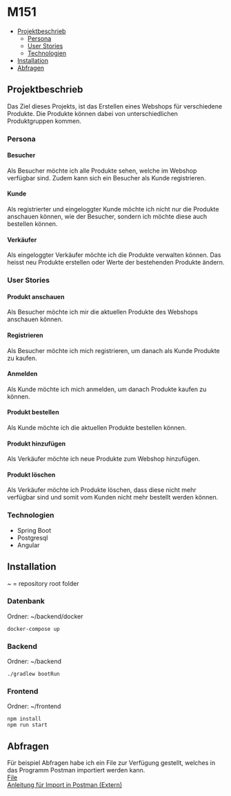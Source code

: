 # M151

- [Projektbeschrieb](#projektbeschrieb)
   - [Persona](#persona)
   - [User Stories](#user-stories)
   - [Technologien](#technologien)
 - [Installation](#installation)
- [Abfragen](#abfragen)

## Projektbeschrieb
Das Ziel dieses Projekts, ist das Erstellen eines Webshops für verschiedene Produkte. Die Produkte können dabei von unterschiedlichen Produktgruppen kommen.

### Persona
#### Besucher
Als Besucher möchte ich alle Produkte sehen, welche im Webshop verfügbar sind. Zudem kann sich ein Besucher als Kunde registrieren.
#### Kunde 
Als registrierter und eingeloggter Kunde möchte ich nicht nur die Produkte anschauen können, wie der Besucher, sondern ich möchte diese auch bestellen können.
#### Verkäufer
Als eingeloggter Verkäufer möchte ich die Produkte verwalten können. Das heisst neu Produkte erstellen oder Werte der bestehenden Produkte ändern.

### User Stories
#### Produkt anschauen
Als Besucher möchte ich mir die aktuellen Produkte des Webshops anschauen können.
#### Registrieren
Als Besucher möchte ich mich registrieren, um danach als Kunde Produkte zu kaufen.
#### Anmelden
Als Kunde möchte ich mich anmelden, um danach Produkte kaufen zu können.
#### Produkt bestellen
Als Kunde möchte ich die aktuellen Produkte bestellen können.
#### Produkt hinzufügen
Als Verkäufer möchte ich neue Produkte zum Webshop hinzufügen.
#### Produkt löschen
Als Verkäufer möchte ich Produkte löschen, dass diese nicht mehr verfügbar sind und somit vom Kunden nicht mehr bestellt werden können.

### Technologien
- Spring Boot
- Postgresql
- Angular

## Installation
~ = repository root folder

### Datenbank
Ordner: ~/backend/docker
```
docker-compose up
```

### Backend
Ordner: ~/backend
```
./gradlew bootRun
```

### Frontend
Ordner: ~/frontend
```
npm install
npm run start
```

## Abfragen
Für beispiel Abfragen habe ich ein File zur Verfügung gestellt, welches in das Programm Postman importiert werden kann.<br>
[File](M151_postman_collection.json)<br>
[Anleitung für Import in Postman (Extern)](https://kb.datamotion.com/?ht_kb=postman-instructions-for-exporting-and-importing)
